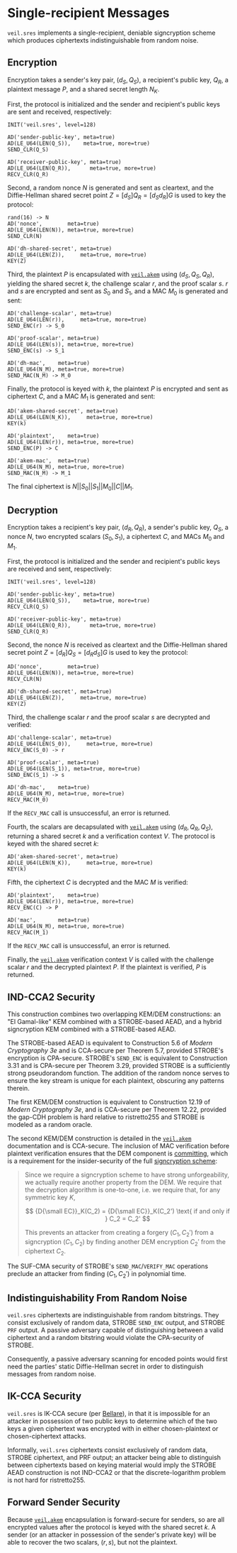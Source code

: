 # Single-recipient Messages

`veil.sres` implements a single-recipient, deniable signcryption scheme which produces ciphertexts indistinguishable
from random noise.

## Encryption

Encryption takes a sender's key pair, $(d_S, Q_S)$, a recipient's public key, $Q_R$, a plaintext message $P$, and a
shared secret length $N_K$.

First, the protocol is initialized and the sender and recipient's public keys are sent and received, respectively:

```text
INIT('veil.sres', level=128)

AD('sender-public-key', meta=true)
AD(LE_U64(LEN(Q_S)),    meta=true, more=true)
SEND_CLR(Q_S)

AD('receiver-public-key', meta=true)
AD(LE_U64(LEN(Q_R)),      meta=true, more=true)
RECV_CLR(Q_R)
```

Second, a random nonce $N$ is generated and sent as cleartext, and the Diffie-Hellman shared secret point
$Z=[d_S]Q_R=[d_Sd_R]G$ is used to key the protocol:

```text
rand(16) -> N
AD('nonce',        meta=true)
AD(LE_U64(LEN(N)), meta=true, more=true)
SEND_CLR(N)

AD('dh-shared-secret', meta=true)
AD(LE_U64(LEN(Z)),     meta=true, more=true)
KEY(Z)
```

Third, the plaintext $P$ is encapsulated with [`veil.akem`](akem.md) using $(d_S, Q_S, Q_R)$, yielding the shared secret
$k$, the challenge scalar $r$, and the proof scalar $s$. $r$ and $s$ are encrypted and sent as $S_0$ and $S_1$, and a
MAC $M_0$ is generated and sent:

```text
AD('challenge-scalar', meta=true)
AD(LE_U64(LEN(r)),     meta=true, more=true)
SEND_ENC(r) -> S_0

AD('proof-scalar', meta=true)
AD(LE_U64(LEN(s)), meta=true, more=true)
SEND_ENC(s) -> S_1

AD('dh-mac',    meta=true)
AD(LE_U64(N_M), meta=true, more=true)
SEND_MAC(N_M) -> M_0
```

Finally, the protocol is keyed with $k$, the plaintext $P$ is encrypted and sent as ciphertext $C$, and a MAC $M_1$ is
generated and sent:

```text
AD('akem-shared-secret', meta=true)
AD(LE_U64(LEN(N_K)),     meta=true, more=true)
KEY(k)

AD('plaintext',    meta=true)
AD(LE_U64(LEN(r)), meta=true, more=true)
SEND_ENC(P) -> C

AD('akem-mac',  meta=true)
AD(LE_U64(N_M), meta=true, more=true)
SEND_MAC(N_M) -> M_1
```

The final ciphertext is $N || S_0 || S_1 || M_0 || C || M_1$.

## Decryption

Encryption takes a recipient's key pair, $(d_R, Q_R)$, a sender's public key, $Q_S$, a nonce $N$, two encrypted scalars
$(S_0, S_1)$, a ciphertext $C$, and MACs $M_0$ and $M_1$.

First, the protocol is initialized and the sender and recipient's public keys are received and sent, respectively:

```text
INIT('veil.sres', level=128)

AD('sender-public-key', meta=true)
AD(LE_U64(LEN(Q_S)),    meta=true, more=true)
RECV_CLR(Q_S)

AD('receiver-public-key', meta=true)
AD(LE_U64(LEN(Q_R)),      meta=true, more=true)
SEND_CLR(Q_R)
```

Second, the nonce $N$ is received as cleartext and the Diffie-Hellman shared secret point $Z=[d_R]Q_S=[d_Rd_S]G$ is used
to key the protocol:

```text
AD('nonce',        meta=true)
AD(LE_U64(LEN(N)), meta=true, more=true)
RECV_CLR(N)

AD('dh-shared-secret', meta=true)
AD(LE_U64(LEN(Z)),     meta=true, more=true)
KEY(Z)
```

Third, the challenge scalar $r$ and the proof scalar $s$ are decrypted and verified:

```text
AD('challenge-scalar', meta=true)
AD(LE_U64(LEN(S_0)),     meta=true, more=true)
RECV_ENC(S_0) -> r

AD('proof-scalar', meta=true)
AD(LE_U64(LEN(S_1)), meta=true, more=true)
SEND_ENC(S_1) -> s

AD('dh-mac',    meta=true)
AD(LE_U64(N_M), meta=true, more=true)
RECV_MAC(M_0)
```

If the `RECV_MAC` call is unsuccessful, an error is returned.

Fourth, the scalars are decapsulated with [`veil.akem`](akem.md) using $(d_R, Q_R, Q_S)$, returning a shared secret $k$
and a verification context $V$. The protocol is keyed with the shared secret $k$:

```text
AD('akem-shared-secret', meta=true)
AD(LE_U64(LEN(N_K)),     meta=true, more=true)
KEY(k)
```

Fifth, the ciphertext $C$ is decrypted and the MAC $M$ is verified:

```text
AD('plaintext',    meta=true)
AD(LE_U64(LEN(r)), meta=true, more=true)
RECV_ENC(C) -> P

AD('mac',       meta=true)
AD(LE_U64(N_M), meta=true, more=true)
RECV_MAC(M_1)
```

If the `RECV_MAC` call is unsuccessful, an error is returned.

Finally, the [`veil.akem`](akem.md) verification context $V$ is called with the challenge scalar $r$ and the decrypted
plaintext $P$. If the plaintext is verified, $P$ is returned.

## IND-CCA2 Security

This construction combines two overlapping KEM/DEM constructions: an "El Gamal-like" KEM combined with a STROBE-based
AEAD, and a hybrid signcryption KEM combined with a STROBE-based AEAD.

The STROBE-based AEAD is equivalent to Construction 5.6 of _Modern Cryptography 3e_ and is CCA-secure per Theorem 5.7,
provided STROBE's encryption is CPA-secure. STROBE's `SEND_ENC` is equivalent to Construction 3.31 and is CPA-secure per
Theorem 3.29, provided STROBE is a sufficiently strong pseudorandom function. The addition of the random nonce serves to
ensure the key stream is unique for each plaintext, obscuring any patterns therein.

The first KEM/DEM construction is equivalent to Construction 12.19 of _Modern Cryptography 3e_, and is CCA-secure per
Theorem 12.22, provided the gap-CDH problem is hard relative to ristretto255 and STROBE is modeled as a random oracle.

The second KEM/DEM construction is detailed in the [`veil.akem`](akem.md) documentation and is CCA-secure. The inclusion
of MAC verification before plaintext verification ensures that the DEM component is [committing][cce], which is a
requirement for the insider-security of the full [signcryption scheme][dent]:

> Since we require a signcryption scheme to have strong unforgeability, we actually require another property from the 
> DEM. We require that the decryption algorithm is one-to-one, i.e. we require that, for any symmetric key $K$,
> 
> $$ {D{\small EC}}_K(C_2) = {D{\small EC}}_K(C_2') \text{ if and only if } C_2 = C_2' $$
> 
> This prevents an attacker from creating a forgery $(C_1,C_2')$ from a signcryption $(C_1,C_2)$ by finding another DEM
> encryption $C_2'$ from the ciphertext $C_2$.

The SUF-CMA security of STROBE's `SEND_MAC`/`VERIFY_MAC` operations preclude an attacker from finding $(C_1, C_2')$ in
polynomial time.

## Indistinguishability From Random Noise

`veil.sres` ciphertexts are indistinguishable from random bitstrings. They consist exclusively of random data, STROBE
`SEND_ENC` output, and STROBE `PRF` output. A passive adversary capable of distinguishing between a valid ciphertext and
a random bitstring would violate the CPA-security of STROBE.

Consequently, a passive adversary scanning for encoded points would first need the parties' static Diffie-Hellman secret
in order to distinguish messages from random noise.

## IK-CCA Security

`veil.sres` is IK-CCA secure (per [Bellare][ik-cca]), in that it is impossible for an attacker in possession of two
public keys to determine which of the two keys a given ciphertext was encrypted with in either chosen-plaintext or
chosen-ciphertext attacks.

Informally, `veil.sres` ciphertexts consist exclusively of random data, STROBE ciphertext, and PRF output; an attacker
being able to distinguish between ciphertexts based on keying material would imply the STROBE AEAD construction is not
IND-CCA2 or that the discrete-logarithm problem is not hard for ristretto255.

## Forward Sender Security

Because [`veil.akem`](akem.md) encapsulation is forward-secure for senders, so are all encrypted values after the
protocol is keyed with the shared secret $k$. A sender (or an attacker in possession of the sender's private key) will
be able to recover the two scalars, $(r, s)$, but not the plaintext.

[cce]: https://eprint.iacr.org/2017/664.pdf

[dent]: http://www.cogentcryptography.com/papers/inner.pdf

[ik-cca]: https://iacr.org/archive/asiacrypt2001/22480568.pdf
